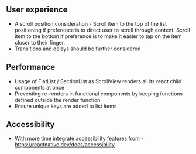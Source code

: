 ## User experience

- A scroll position consideration - Scroll item to the top of the list positioning if preference is to direct user to scroll through content. Scroll item to the bottom if preference is to make it easier to tap on the item closer to their finger.
- Transitions and delays should be further considered

## Performance

- Usage of FlatList / SectionList as ScrollView renders all its react child components at once
- Preventing re-renders in functional components by keeping functions defined outside the render function
- Ensure unique keys are added to list items

## Accessibility

- With more time integrate accessibility features from - https://reactnative.dev/docs/accessibility
